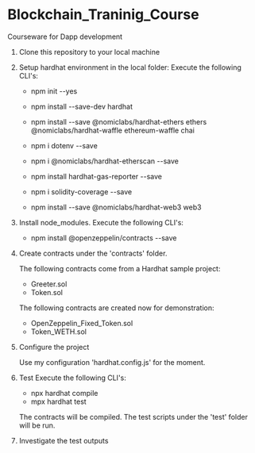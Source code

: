 # Blockchain_Traninig_Course
Courseware for Dapp development

1. Clone this repository to your local machine

2. Setup hardhat environment in the local folder:
    Execute the following CLI's:
    - npm init --yes
    - npm install --save-dev hardhat
    - npm install --save @nomiclabs/hardhat-ethers ethers @nomiclabs/hardhat-waffle ethereum-waffle chai
    - npm i dotenv --save
    - npm i @nomiclabs/hardhat-etherscan --save
    - npm install hardhat-gas-reporter --save
    - npm i solidity-coverage --save

    - npm install --save @nomiclabs/hardhat-web3 web3

3. Install node_modules.
    Execute the following CLI's:
    - npm install @openzeppelin/contracts --save


4. Create contracts under the 'contracts' folder.

    The following contracts come from a Hardhat sample project:
    - Greeter.sol
    - Token.sol

    The following contracts are created now for demonstration:
    - OpenZeppelin_Fixed_Token.sol
    - Token_WETH.sol

5. Configure the project

    Use my configuration 'hardhat.config.js' for the moment.

6. Test
    Execute the following CLI's:
    - npx hardhat compile
    - mpx hardhat test

    The contracts will be compiled.
    The test scripts under the 'test' folder will be run.

7. Investigate the test outputs